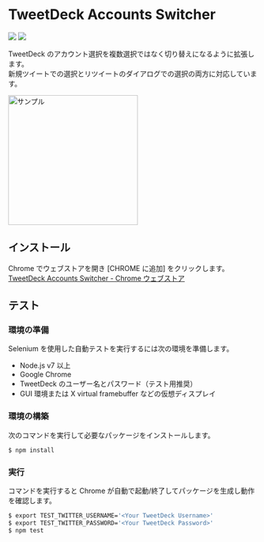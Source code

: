 TweetDeck Accounts Switcher
==========================

[![][travis-badge]][travis-link]
[![][dependencies-badge]][dependencies-link]

TweetDeck のアカウント選択を複数選択ではなく切り替えになるように拡張します。  
新規ツイートでの選択とリツイートのダイアログでの選択の両方に対応しています。

<img src="https://raw.githubusercontent.com/wiki/chitoku-k/TweetDeckAccountsSwitcher/tweetdeck_account_switcher_enabled.gif" alt="サンプル" width="262">

## インストール

Chrome でウェブストアを開き [CHROME に追加] をクリックします。  
[TweetDeck Accounts Switcher - Chrome ウェブストア](https://chrome.google.com/webstore/detail/tweetdeck-accounts-switch/cjnfkpniglbbhifpkfnclpndpbhmfllh)

## テスト

### 環境の準備

Selenium を使用した自動テストを実行するには次の環境を準備します。

- Node.js v7 以上
- Google Chrome
- TweetDeck のユーザー名とパスワード（テスト用推奨）
- GUI 環境または X virtual framebuffer などの仮想ディスプレイ

### 環境の構築

次のコマンドを実行して必要なパッケージをインストールします。

```bash
$ npm install
```

### 実行

コマンドを実行すると Chrome が自動で起動/終了してパッケージを生成し動作を確認します。

```bash
$ export TEST_TWITTER_USERNAME='<Your TweetDeck Username>'
$ export TEST_TWITTER_PASSWORD='<Your TweetDeck Password>'
$ npm test
```

[travis-link]:          https://travis-ci.org/chitoku-k/TweetDeckAccountsSwitcher
[travis-badge]:         https://img.shields.io/travis/chitoku-k/TweetDeckAccountsSwitcher.svg?style=flat-square
[dependencies-link]:    https://gemnasium.com/github.com/chitoku-k/TweetDeckAccountsSwitcher
[dependencies-badge]:   https://img.shields.io/gemnasium/chitoku-k/TweetDeckAccountsSwitcher.svg?style=flat-square
